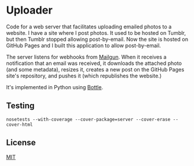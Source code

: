 # Uploader

Code for a web server that facilitates uploading emailed photos to a website.
I have a site where I post photos. It used to be hosted on Tumblr, but then
Tumblr stopped allowing post-by-email. Now the site is hosted on GitHub Pages
and I built this application to allow post-by-email.

The server listens for webhooks from [Mailgun](https://www.mailgun.com/). When
it receives a notification that an email was received, it downloads the
attached photo (and some metadata), resizes it, creates a new post on the
GitHub Pages site's repository, and pushes it (which republishes the website.)

It's implemented in Python using [Bottle](https://bottlepy.org/docs/dev/).

## Testing

```
nosetests --with-coverage --cover-package=server --cover-erase --cover-html
```

## License

[MIT](LICENSE)
